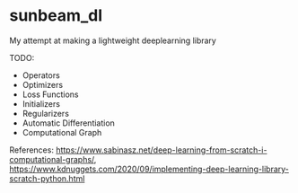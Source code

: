 # sunbeam_dl

My attempt at making a lightweight deeplearning library

TODO:

- Operators
- Optimizers
- Loss Functions
- Initializers
- Regularizers
- Automatic Differentiation
- Computational Graph

References: https://www.sabinasz.net/deep-learning-from-scratch-i-computational-graphs/,
https://www.kdnuggets.com/2020/09/implementing-deep-learning-library-scratch-python.html
